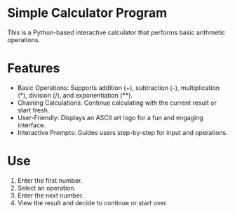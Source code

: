 # Simple Calculator Program
This is a Python-based interactive calculator that performs basic arithmetic operations.

# Features
* Basic Operations: Supports addition (+), subtraction (-), multiplication (*), division (/), and exponentiation (**).
* Chaining Calculations: Continue calculating with the current result or start fresh.
* User-Friendly: Displays an ASCII art logo for a fun and engaging interface.
* Interactive Prompts: Guides users step-by-step for input and operations.

# Use
1) Enter the first number.
2) Select an operation.
3) Enter the next number.
4) View the result and decide to continue or start over.
